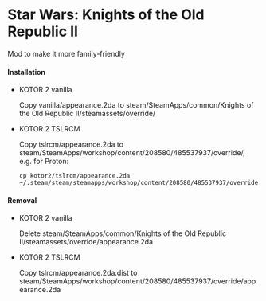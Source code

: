 # Star Wars: Knights of the Old Republic II

Mod to make it more family-friendly

#### Installation

- KOTOR 2 vanilla

  Copy vanilla/appearance.2da to steam/SteamApps/common/Knights of the Old Republic II/steamassets/override/

- KOTOR 2 TSLRCM

  Copy tslrcm/appearance.2da to steam/SteamApps/workshop/content/208580/485537937/override/, e.g. for Proton:

  ```
  cp kotor2/tslrcm/appearance.2da ~/.steam/steam/steamapps/workshop/content/208580/485537937/override/
  ```

#### Removal

- KOTOR 2 vanilla

  Delete steam/SteamApps/common/Knights of the Old Republic II/steamassets/override/appearance.2da

- KOTOR 2 TSLRCM

  Copy tslrcm/appearance.2da.dist to steam/SteamApps/workshop/content/208580/485537937/override/appearance.2da
